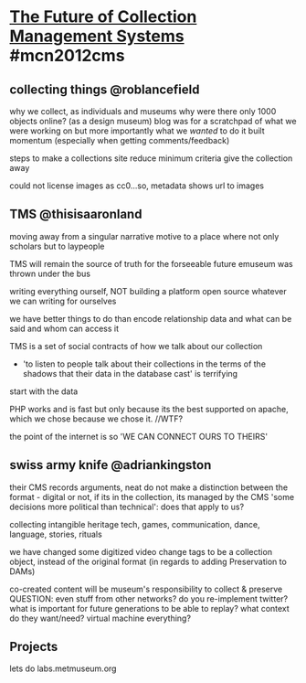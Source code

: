 [The Future of Collection Management Systems][] #mcn2012cms
=============================================


collecting things @roblancefield
-----------------

why we collect, as individuals and museums
why were there only 1000 objects online? (as a design museum)
blog was for a scratchpad of what we were working on
  but more importantly what we *wanted* to do
  it built momentum (especially when getting comments/feedback)

steps to make a collections site
  reduce minimum criteria
  give the collection away

  could not license images as cc0...so, metadata shows url to images


TMS @thisisaaronland
---

  moving away from a singular narrative motive to
    a place where not only scholars but to laypeople

  TMS will remain the source of truth for the forseeable future
    emuseum was thrown under the bus

  writing everything ourself, NOT building a platform
    open source whatever we can
      writing for ourselves

  we have better things to do than encode relationship data and what can be said and whom can access it

  TMS is a set of social contracts of how we talk about our collection

  * 'to listen to people talk about their collections in the terms of the shadows that their data in the database cast' is terrifying

  start with the data

  PHP works and is fast but only because its the best supported on apache, which we chose because we chose it. //WTF?

  the point of the internet is so 
    'WE CAN CONNECT OURS TO THEIRS'

swiss army knife @adriankingston
----------------

  their CMS records arguments, neat
  do not make a distinction between the format - digital or not, if its in the collection, its managed by the CMS
  'some decisions more political than technical': does that apply to us?

  collecting intangible heritage
  	tech, games, communication, dance, language, stories, rituals

  we have changed some digitized video change tags to be a collection object, instead of the original format
  (in regards to adding Preservation to DAMs)

  co-created content will be museum's responsibility to collect & preserve
  	QUESTION: even stuff from other networks? do you re-implement twitter?
  		what is important for future generations to be able to replay?
  		what context do they want/need?
  		virtual machine everything?

Projects
--------
  lets do labs.metmuseum.org

[The Future of Collection Management Systems]: http://www.mcn.edu/future-collections-management-systems-mcn2012cms